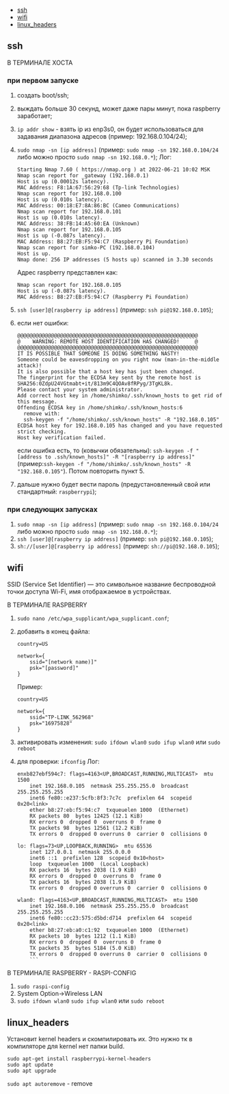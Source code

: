 + [ssh](#ssh)
+ [wifi](#wifi)
+ [linux_headers](#linux_headers)

## ssh

В ТЕРМИНАЛЕ ХОСТА

### при первом запуске
1. создать boot/ssh;
2. выждать больше 30 секунд, может даже пары минут, пока raspberry заработает;
3. `ip addr show` - взять ip из enp3s0, он будет использоваться для задавания диапазона адресов (пример: 192.168.0.104/24);
4. `sudo nmap -sn [ip address]` (пример:  `sudo nmap -sn 192.168.0.104/24` либо можно просто `sudo nmap -sn 192.168.0.*`);
    Лог:
    ```
    Starting Nmap 7.60 ( https://nmap.org ) at 2022-06-21 10:02 MSK
    Nmap scan report for _gateway (192.168.0.1)
    Host is up (0.00012s latency).
    MAC Address: F8:1A:67:56:29:68 (Tp-link Technologies)
    Nmap scan report for 192.168.0.100
    Host is up (0.010s latency).
    MAC Address: 00:18:E7:8A:86:BC (Cameo Communications)
    Nmap scan report for 192.168.0.101
    Host is up (0.010s latency).
    MAC Address: 38:FB:14:A5:60:EA (Unknown)
    Nmap scan report for 192.168.0.105
    Host is up (-0.087s latency).
    MAC Address: B8:27:EB:F5:94:C7 (Raspberry Pi Foundation)
    Nmap scan report for simko-PC (192.168.0.104)
    Host is up.
    Nmap done: 256 IP addresses (5 hosts up) scanned in 3.30 seconds
    ```
    Адрес raspberry представлен как:
    ```
    Nmap scan report for 192.168.0.105
    Host is up (-0.087s latency).
    MAC Address: B8:27:EB:F5:94:C7 (Raspberry Pi Foundation)
    ```
5. `ssh [user]@[raspberry ip address]` (пример: `ssh pi@192.168.0.105`);
6. если нет ошибки:
    ```
    @@@@@@@@@@@@@@@@@@@@@@@@@@@@@@@@@@@@@@@@@@@@@@@@@@@@@@@@@@@
    @    WARNING: REMOTE HOST IDENTIFICATION HAS CHANGED!     @
    @@@@@@@@@@@@@@@@@@@@@@@@@@@@@@@@@@@@@@@@@@@@@@@@@@@@@@@@@@@
    IT IS POSSIBLE THAT SOMEONE IS DOING SOMETHING NASTY!
    Someone could be eavesdropping on you right now (man-in-the-middle attack)!
    It is also possible that a host key has just been changed.
    The fingerprint for the ECDSA key sent by the remote host is
    SHA256:0ZdpU24VGtmabt+it/813m9C4QOAv8fRPyg/3TgKL8k.
    Please contact your system administrator.
    Add correct host key in /home/shimko/.ssh/known_hosts to get rid of this message.
    Offending ECDSA key in /home/shimko/.ssh/known_hosts:6
      remove with:
      ssh-keygen -f "/home/shimko/.ssh/known_hosts" -R "192.168.0.105"
    ECDSA host key for 192.168.0.105 has changed and you have requested strict checking.
    Host key verification failed.
    ```

    если ошибка есть, то (ковычки обязательны):
    `ssh-keygen -f "[address to .ssh/known_hosts]" -R "[raspberry ip address]"` 
    (пример:`ssh-keygen -f "/home/shimko/.ssh/known_hosts" -R "192.168.0.105"`). Потом повторить пункт 5.

7. дальше нужно будет вести пароль (предустановленный свой или стандартный: `raspberrypi`);

### при следующих запусках
1. `sudo nmap -sn [ip address]` (пример:  `sudo nmap -sn 192.168.0.104/24` либо можно просто `sudo nmap -sn 192.168.0.*`);
2. `ssh [user]@[raspberry ip address]` (пример: `ssh pi@192.168.0.105`);
3. `sh://[user]@[raspberry ip address]` (пример: `sh://pi@192.168.0.105`);

## wifi

SSID (Service Set Identifier) — это символьное название беспроводной точки доступа Wi-Fi, имя отображаемое в устройствах.

В ТЕРМИНАЛЕ RASPBERRY

1. `sudo nano /etc/wpa_supplicant/wpa_supplicant.conf`;
2. добавить в конец файла:
    ```
    country=US

    network={
        ssid="[network name)]"
        psk="[password]"
    }
    ```
    Пример:
    ```
    country=US

    network={
        ssid="TP-LINK_562968"
        psk="16975828"
    }
    ```
3. активировать изменения: 
    `sudo ifdown wlan0`
    `sudo ifup wlan0`
    или 
    `sudo reboot`

4. для проверки: `ifconfig`
    Лог:
    ```
    enxb827ebf594c7: flags=4163<UP,BROADCAST,RUNNING,MULTICAST>  mtu 1500
        inet 192.168.0.105  netmask 255.255.255.0  broadcast 255.255.255.255
        inet6 fe80::e237:5cfb:8f3:7c7c  prefixlen 64  scopeid 0x20<link>
        ether b8:27:eb:f5:94:c7  txqueuelen 1000  (Ethernet)
        RX packets 80  bytes 12425 (12.1 KiB)
        RX errors 0  dropped 0  overruns 0  frame 0
        TX packets 98  bytes 12561 (12.2 KiB)
        TX errors 0  dropped 0 overruns 0  carrier 0  collisions 0

    lo: flags=73<UP,LOOPBACK,RUNNING>  mtu 65536
        inet 127.0.0.1  netmask 255.0.0.0
        inet6 ::1  prefixlen 128  scopeid 0x10<host>
        loop  txqueuelen 1000  (Local Loopback)
        RX packets 16  bytes 2038 (1.9 KiB)
        RX errors 0  dropped 0  overruns 0  frame 0
        TX packets 16  bytes 2038 (1.9 KiB)
        TX errors 0  dropped 0 overruns 0  carrier 0  collisions 0

    wlan0: flags=4163<UP,BROADCAST,RUNNING,MULTICAST>  mtu 1500
        inet 192.168.0.106  netmask 255.255.255.0  broadcast 255.255.255.255
        inet6 fe80::cc23:575:d5bd:d714  prefixlen 64  scopeid 0x20<link>
        ether b8:27:eb:a0:c1:92  txqueuelen 1000  (Ethernet)
        RX packets 10  bytes 1212 (1.1 KiB)
        RX errors 0  dropped 0  overruns 0  frame 0
        TX packets 35  bytes 5184 (5.0 KiB)
        TX errors 0  dropped 0 overruns 0  carrier 0  collisions 0
        ```
В ТЕРМИНАЛЕ RASPBERRY - RASPI-CONFIG

1. `sudo raspi-config` 
2. System Option->Wireless LAN
3. `sudo ifdown wlan0`
   `sudo ifup wlan0`
   или 
   `sudo reboot`

## linux_headers
Установит kernel headers и скомпилировать их. Это нужно тк в компиляторе для kernel нет папки build.
```
sudo apt-get install raspberrypi-kernel-headers
sudo apt update
sudo apt upgrade
```

`sudo apt autoremove` - remove